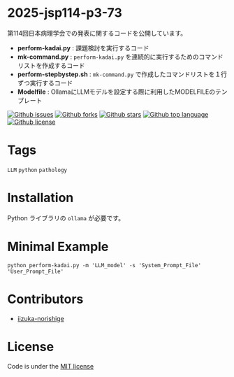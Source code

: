 # 2025-jsp114-p3-73

<!-- # Short Description -->

第114回日本病理学会での発表に関するコードを公開しています。

- **perform-kadai.py** : 課題検討を実行するコード
- **mk-command.py** : `perform-kadai.py` を連続的に実行するためのコマンドリストを作成するコード
- **perform-stepbystep.sh** : `mk-command.py` で作成したコマンドリストを１行ずつ実行するコード
- **Modelfile** : OllamaにLLMモデルを設定する際に利用したMODELFILEのテンプレート

<!-- # Badges -->

[![Github issues](https://img.shields.io/github/issues/iizuka-norishige/2025-jsp114-p3-73)](https://github.com/iizuka-norishige/2025-jsp114-p3-73/issues)
[![Github forks](https://img.shields.io/github/forks/iizuka-norishige/2025-jsp114-p3-73)](https://github.com/iizuka-norishige/2025-jsp114-p3-73/network/members)
[![Github stars](https://img.shields.io/github/stars/iizuka-norishige/2025-jsp114-p3-73)](https://github.com/iizuka-norishige/2025-jsp114-p3-73/stargazers)
[![Github top language](https://img.shields.io/github/languages/top/iizuka-norishige/2025-jsp114-p3-73)](https://github.com/iizuka-norishige/2025-jsp114-p3-73/)
[![Github license](https://img.shields.io/github/license/iizuka-norishige/2025-jsp114-p3-73)](https://github.com/iizuka-norishige/2025-jsp114-p3-73/)

# Tags

`LLM` `python` `pathology`

# Installation

Python ライブラリの `ollama` が必要です。

# Minimal Example
```
python perform-kadai.py -m 'LLM_model' -s 'System_Prompt_File' 'User_Prompt_File'
```

# Contributors

- [iizuka-norishige](https://github.com/iizuka-norishige)

<!-- CREATED_BY_LEADYOU_README_GENERATOR -->

# License

Code is under the [MIT license](https://choosealicense.com/licenses/mit/)
